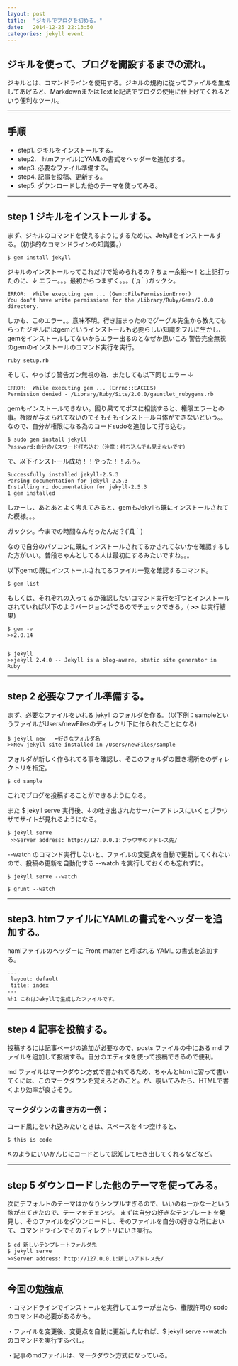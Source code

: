 ```yaml
---
layout: post
title:  "ジキルでブログを初める。"
date:   2014-12-25 22:13:50
categories: jekyll event
---
```


## ジキルを使って、ブログを開設するまでの流れ。

ジキルとは、コマンドラインを使用する。ジキルの規約に従ってファイルを生成してあげると、MarkdownまたはTextile記法でブログの使用に仕上げてくれるという便利なツール。

---

## 手順

* step1. ジキルをインストールする。
* step2.　htmファイルにYAMLの書式をヘッダーを追加する。
* step3. 必要なファイル準備する。
* step4. 記事を投稿、更新する。
* step5. ダウンロードした他のテーマを使ってみる。

---

## step 1 ジキルをインストールする。
まず、ジキルのコマンドを使えるようにするために、Jekyllをインストールする。（初歩的なコマンドラインの知識要。）

    $ gem install jekyll


ジキルのインストールってこれだけで始められるの？ちょー余裕〜！と上記打ったのに、↓ エラー。。。最初からつまずく。。。(´д｀)ガックシ。

    ERROR:  While executing gem ... (Gem::FilePermissionError)
    You don't have write permissions for the /Library/Ruby/Gems/2.0.0 directory.

しかも、このエラー。。意味不明。行き詰まったのでグーグル先生から教えてもらったジキルにはgemというインストールも必要らしい知識をフルに生かし、gemをインストールしてないからエラー出るのとなぜか思いこみ
警告完全無視のgemのインストールのコマンド実行を実行。

    ruby setup.rb

そして、やっぱり警告ガン無視の為、またしても以下同じエラー ↓

    ERROR:  While executing gem ... (Errno::EACCES)
    Permission denied - /Library/Ruby/Site/2.0.0/gauntlet_rubygems.rb

gemもインストールできない。困り果ててボスに相談すると、権限エラーとの事。権限が与えられてないのでそもそもインストール自体ができないという。。なので、自分が権限になる為のコードsudoを追加して打ち込む。

    $ sudo gem install jekyll
    Password:自分のパスワード打ち込む（注意：打ち込んでも見えないです）

で、以下インストール成功！！やった！！ふぅ。

    Successfully installed jekyll-2.5.3
    Parsing documentation for jekyll-2.5.3
    Installing ri documentation for jekyll-2.5.3
    1 gem installed

しかーし、あとあとよく考えてみると、gemもJekyllも既にインストールされてた模様。。。

ガックシ。今までの時間なんだったんだ？(´Д｀)

なので自分のパソコンに既にインストールされてるかされてないかを確認するした方がいい。普段ちゃんとしてる人は最初にするみたいですね。。。

以下gemの既にインストールされてるファイル一覧を確認するコマンド。

    $ gem list

もしくは、それぞれの入ってるか確認したいコマンド実行を打つとインストールされていれば以下のようバージョンがでるのでチェックできる。( __>>__ は実行結果)

    $ gem -v
    >>2.0.14


    $ jekyll
    >>jekyll 2.4.0 -- Jekyll is a blog-aware, static site generator in Ruby

---

## step 2 必要なファイル準備する。

まず、必要なファイルをいれる jekyll のフォルダを作る。(以下例：sampleというファイルがUsers/newFilesのディレクリ下に作られたことになる)

    $ jekyll new   ←好きなフォルダ名
    >>New jekyll site installed in /Users/newFiles/sample


フォルダが新しく作られてる事を確認し、そこのフォルダの置き場所をのディレクトリを指定。

    $ cd sample


これでブログを投稿することができるようになる。

また $ jekyll serve 実行後、↓の吐き出されたサーバーアドレスにいくとブラウザでサイトが見れるようになる。

    $ jekyll serve
     >>Server address: http://127.0.0.1:ブラウザのアドレス先/


--watch のコマンド実行しないと、ファイルの変更点を自動で更新してくれないので、投稿の更新を自動化する --watch を実行しておくのも忘れずに。

    $ jekyll serve --watch

    $ grunt --watch


---

## step3. htmファイルにYAMLの書式をヘッダーを追加する。

hamlファイルのヘッダーに Front-matter と呼ばれる YAML の書式を追加する。

    ---
     layout: default
     title: index
    ---
    %h1 これはJekyllで生成したファイルです。

---


## step 4  記事を投稿する。

投稿するには記事ページの追加が必要なので、posts ファイルの中にある md ファイルを追加して投稿する。自分のエディタを使って投稿できるので便利。

md ファイルはマークダウン方式で書かれてるため、ちゃんとhtmlに習って書いてくには、このマークダウンを覚えろとのこと。が、覗いてみたら、HTMLで書くより効率が良さそう。

### マークダウンの書き方の一例：

コード風にをいれ込みたいときは、スペースを４つ空けると、

    $ this is code

↖︎のようにいいかんじにコードとして認知して吐き出してくれるなどなど。

---

## step 5 ダウンロードした他のテーマを使ってみる。

次にデフォルトのテーマはかなりシンプルすぎるので、いいのねーかなーという欲が出てきたので、テーマをチェンジ。
まずは自分の好きなテンプレートを発見し、そのファイルをダウンロードし、そのファイルを自分の好きな所において、コマンドラインでそのディレクトリにいき実行。

    $ cd 新しいテンプレートフォルダ先
    $ jekyll serve
    >>Server address: http://127.0.0.1:新しいアドレス先/

---

## 今回の勉強点

・コマンドラインでインストールを実行してエラーが出たら、権限許可の sodo のコマンドの必要があるかも。

・ファイルを変更後、変更点を自動に更新したければ、$ jekyll serve --watch のコマンドを実行するべし。

・記事のmdファイルは、マークダウン方式になっている。
